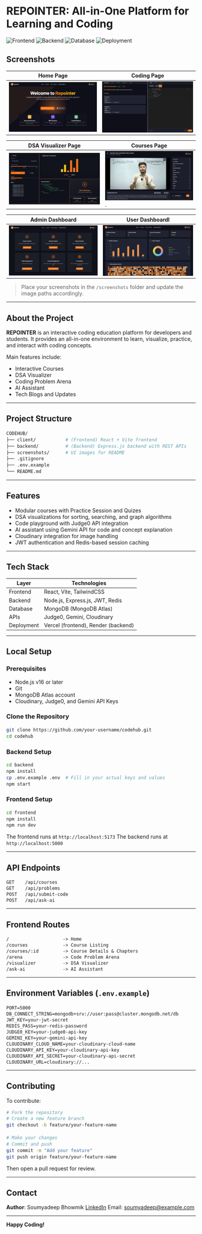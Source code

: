 # REPOINTER: All-in-One Platform for Learning and Coding

![Frontend](https://img.shields.io/badge/Frontend-React-blue?style=flat-square)
![Backend](https://img.shields.io/badge/Backend-Express.js-yellow?style=flat-square)
![Database](https://img.shields.io/badge/Database-MongoDB-green?style=flat-square)
![Deployment](https://img.shields.io/badge/Deployed-Vercel%20%7C%20Render-black?style=flat-square)

## Screenshots

| Home Page                                        | Coding Page                                            |
| ------------------------------------------       | ------------------------------------------------------ |
| ![Home Screenshot](./screenshots/Homepage.png)   | ![Coding page Screenshot](./screenshots/Coding.png)    |

| DSA Visualizer Page                              | Courses Page                                           |
| ----------------------------------------------   | ------------------------------------------------       |
| ![DSA Screenshot](./screenshots/DSA.png)         | ![Courses Screenshot](./screenshots/Courses.png).      |

| Admin Dashboard                                  | User Dashboardl                                        |
| ------------------------------------------       | --------------------------------------------           |
| ![User Screenshot](./screenshots/Admin.png)      | ![Admin Screenshot](./screenshots/User.png)            |

> Place your screenshots in the `/screenshots` folder and update the image paths accordingly.

---

## About the Project

**REPOINTER** is an interactive coding education platform for developers and students. It provides an all-in-one environment to learn, visualize, practice, and interact with coding concepts.

Main features include:

* Interactive Courses
* DSA Visualizer
* Coding Problem Arena
* AI Assistant 
* Tech Blogs and Updates

---

## Project Structure

```bash
CODEHUB/
├── client/           # (Frontend) React + Vite frontend
├── backend/          # (Backend) Express.js backend with REST APIs
├── screenshots/      # UI images for README
├── .gitignore
├── .env.example
└── README.md
```

---

## Features

* Modular courses with Practice Session and Quizes
* DSA visualizations for sorting, searching, and graph algorithms
* Code playground with Judge0 API integration
* AI assistant using Gemini API for code and concept explanation
* Cloudinary integration for image handling
* JWT authentication and Redis-based session caching

---

## Tech Stack

| Layer      | Technologies                        |
| ---------- | ----------------------------------- |
| Frontend   | React, Vite, TailwindCSS            |
| Backend    | Node.js, Express.js, JWT, Redis     |
| Database   | MongoDB (MongoDB Atlas)             |
| APIs       | Judge0, Gemini, Cloudinary          |
| Deployment | Vercel (frontend), Render (backend) |

---

## Local Setup

### Prerequisites

* Node.js v16 or later
* Git
* MongoDB Atlas account
* Cloudinary, Judge0, and Gemini API Keys

### Clone the Repository

```bash
git clone https://github.com/your-username/codehub.git
cd codehub
```

### Backend Setup

```bash
cd backend
npm install
cp .env.example .env  # Fill in your actual keys and values
npm start
```

### Frontend Setup

```bash
cd frontend
npm install
npm run dev
```

The frontend runs at `http://localhost:5173`
The backend runs at `http://localhost:5000`

---

## API Endpoints

```http
GET    /api/courses
GET    /api/problems
POST   /api/submit-code
POST   /api/ask-ai
```

---

## Frontend Routes

```
/                    -> Home
/courses             -> Course Listing
/courses/:id         -> Course Details & Chapters
/arena               -> Code Problem Arena
/visualizer          -> DSA Visualizer
/ask-ai              -> AI Assistant
```

---

## Environment Variables (`.env.example`)

```env
PORT=5000
DB_CONNECT_STRING=mongodb+srv://user:pass@cluster.mongodb.net/db
JWT_KEY=your-jwt-secret
REDIS_PASS=your-redis-password
JUDGE0_KEY=your-judge0-api-key
GEMINI_KEY=your-gemini-api-key
CLOUDINARY_CLOUD_NAME=your-cloudinary-cloud-name
CLOUDINARY_API_KEY=your-cloudinary-api-key
CLOUDINARY_API_SECRET=your-cloudinary-api-secret
CLOUDINARY_URL=cloudinary://...
```

---

## Contributing

To contribute:

```bash
# Fork the repository
# Create a new feature branch
git checkout -b feature/your-feature-name

# Make your changes
# Commit and push
git commit -m "Add your feature"
git push origin feature/your-feature-name
```

Then open a pull request for review.

---

## Contact

**Author**: Soumyadeep Bhowmik
[LinkedIn](https://www.linkedin.com/in/soumyadeep2124)
Email: [soumyadeep@example.com](mailto:mrbhowmik2124@gmailcom)

---

**Happy Coding!**



